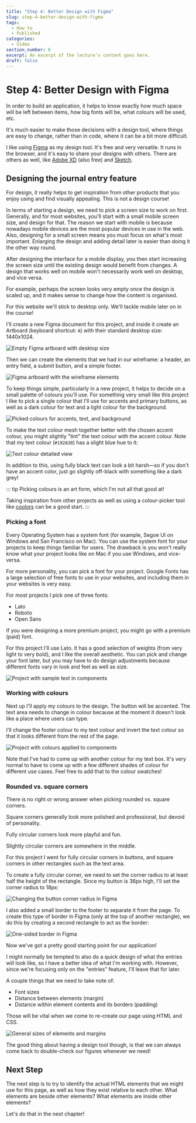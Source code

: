 ```yaml
---
title: "Step 4: Better Design with Figma"
slug: step-4-better-design-with-figma
tags:
  - How to
  - Published
categories:
  - Video
section_number: 6
excerpt: An excerpt of the lecture's content goes here.
draft: false
---
```


# Step 4: Better Design with Figma

In order to build an application, it helps to know exactly how much space will be left between items, how big fonts will be, what colours will be used, etc.

It's much easier to make those decisions with a design tool, where things are easy to change, rather than in code, where it can be a bit more difficult.

I like using [Figma](https://figma.com) as my design tool. It's free and very versatile. It runs in the browser, and it's easy to share your designs with others. There are others as well, like [Adobe XD](https://www.adobe.com/uk/products/xd.html) (also free) and [Sketch](https://www.sketch.com/).

## Designing the journal entry feature

For design, it really helps to get inspiration from other products that you enjoy using and find visually appealing. This is not a design course!

In terms of starting a design, we need to pick a screen size to work on first. Generally, and for most websites, you'll start with a small mobile screen size, and design for that. The reason we start with mobile is because nowadays mobile devices are the most popular devices in use in the web. Also, designing for a small screen means you must focus on what's most important. Enlarging the design and adding detail later is easier than doing it the other way round.

After designing the interface for a mobile display, you then start increasing the screen size until the existing design would benefit from changes. A design that works well on mobile won't necessarily work well on desktop, and vice versa.

For example, perhaps the screen looks very empty once the design is scaled up, and it makes sense to change how the content is organised.

For this website we'll stick to desktop only. We'll tackle mobile later on in the course!

I'll create a new Figma document for this project, and inside it create an Artboard (keyboard shortcut: `A`) with their standard desktop size: 1440x1024.

![Empty Figma artboard with desktop size](./assets/figma-artboard-empty.png)

Then we can create the elements that we had in our wireframe: a header, an entry field, a submit button, and a simple footer.

![Figma artboard with the wireframe elements](./assets/figma-artboard-wireframe-elements.png)

To keep things simple, particularly in a new project, it helps to decide on a small palette of colours you'll use. For something very small like this project I like to pick a single colour that I'll use for accents and primary buttons, as well as a dark colour for text and a light colour for the background.

![Picked colours for accents, text, and background](./assets/project-colour-swatches.png)

To make the text colour mesh together better with the chosen accent colour, you might slightly "tint" the text colour with the accent colour. Note that my text colour (`#192A30`) has a slight blue hue to it:

![Text colour detailed view](./assets/text-colour-detail-view.png)

In addition to this, using fully black text can look a bit harsh&mdash;so if you don't have an accent color, just go slightly off-black with something like a dark grey!

::: tip
Picking colours is an art form, which I'm not all that good at!

Taking inspiration from other projects as well as using a colour-picker tool like [coolors](https://coolors.co/) can be a good start.
:::

### Picking a font

Every Operating System has a system font (for example, Segoe UI on Windows and San Francisco on Mac). You can use the system font for your projects to keep things familiar for users. The drawback is you won't really know what your project looks like on Mac if you use Windows, and vice-versa.

For more personality, you can pick a font for your project. Google Fonts has a large selection of free fonts to use in your websites, and including them in your websites is very easy.

For most projects I pick one of three fonts:

- Lato
- Roboto
- Open Sans

If you were designing a more premium project, you might go with a premium (paid) font.

For this project I'll use Lato. It has a good selection of weights (from very light to very bold), and I like the overall aesthetic. You can pick and change your font later, but you may have to do design adjustments because different fonts vary in look and feel as well as size.

![Project with sample text in components](./assets/figma-project-with-some-text.png)

### Working with colours

Next up I'll apply my colours to the design. The button will be accented. The text area needs to change in colour because at the moment it doesn't look like a place where users can type.

I'll change the footer colour to my text colour and invert the text colour so that it looks different from the rest of the page.

![Project with colours applied to components](./assets/figma-project-with-colours.png)

Note that I've had to come up with another colour for my text box. It's very normal to have to come up with a few different shades of colour for different use cases. Feel free to add that to the colour swatches!

### Rounded vs. square corners

There is no right or wrong answer when picking rounded vs. square corners.

Square corners generally look more polished and professional, but devoid of personality.

Fully circular corners look more playful and fun.

Slightly circular corners are somewhere in the middle.

For this project I went for fully circular corners in buttons, and square corners in other rectangles such as the text area.

To create a fully circular corner, we need to set the corner radius to at least half the height of the rectangle. Since my button is 36px high, I'll set the corner radius to 18px:

![Changing the button corner radius in Figma](./assets/figma-button-radius.png)

I also added a small border to the footer to separate it from the page. To create this type of border in Figma (only at the top of another rectangle), we do this by creating a second rectangle to act as the border:

![One-sided border in Figma](./assets/figma-one-side-border.png)

Now we've got a pretty good starting point for our application!

I might normally be tempted to also do a quick design of what the entries will look like, so I have a better idea of what I'm working with. However, since we're focusing only on the "entries" feature, I'll leave that for later.

A couple things that we need to take note of:

- Font sizes
- Distance between elements (margin)
- Distance within element contents and its borders (padding)

Those will be vital when we come to re-create our page using HTML and CSS.

![General sizes of elements and margins](./assets/figma-general-sizes.png)

The good thing about having a design tool though, is that we can always come back to double-check our figures whenever we need!

## Next Step

The next step is to try to identify the actual HTML elements that we might use for this page, as well as how they exist relative to each other. What elements are beside other elements? What elements are inside other elements?

Let's do that in the next chapter!